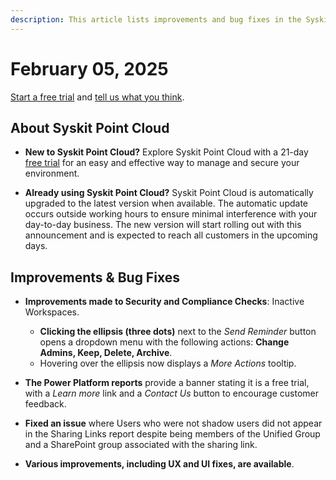 ```yaml
---
description: This article lists improvements and bug fixes in the Syskit Point Cloud version 2025.2.79.42
---
```


# February 05, 2025

[Start a free trial](https://www.syskit.com/products/point/free-trial/) and [tell us what you think](https://www.syskit.com/company/contact-us/).

## About Syskit Point Cloud

* **New to Syskit Point Cloud?** Explore Syskit Point Cloud with a 21-day [free trial](https://www.syskit.com/products/point/free-trial/) for an easy and effective way to manage and secure your environment.

* **Already using Syskit Point Cloud?** Syskit Point Cloud is automatically upgraded to the latest version when available. The automatic update occurs outside working hours to ensure minimal interference with your day-to-day business. The new version will start rolling out with this announcement and is expected to reach all customers in the upcoming days.


## Improvements & Bug Fixes

* **Improvements made to Security and Compliance Checks**: Inactive Workspaces.
  * **Clicking the ellipsis (three dots)** next to the *Send Reminder* button opens a dropdown menu with the following actions: **Change Admins, Keep, Delete, Archive**. 
  * Hovering over the ellipsis now displays a *More Actions* tooltip. 

* **The Power Platform reports** provide a banner stating it is a free trial, with a *Learn more* link and a *Contact Us* button to encourage customer feedback. 

* **Fixed an issue** where Users who were not shadow users did not appear in the Sharing Links report despite being members of the Unified Group and a SharePoint group associated with the sharing link.

* **Various improvements, including UX and UI fixes, are available**.
